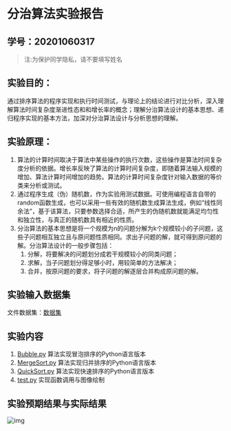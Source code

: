 # 分治算法实验报告

## 学号：20201060317

>注:为保护同学隐私，请不要填写姓名

## 实验目的：
通过排序算法的程序实现和执行时间测试，与理论上的结论进行对比分析，深入理解算法时间复杂度渐进性态和和增长率的概念；理解分治算法设计的基本思想、递归程序实现的基本方法，加深对分治算法设计与分析思想的理解。

## 实验原理：

1. 算法的计算时间取决于算法中某些操作的执行次数，这些操作是算法时间复杂度分析的依据。增长率反映了算法的计算时间复杂度，即随着算法输入规模的增加、算法计算时间增加的趋势。算法的计算时间复杂度针对输入数据的等价类来分析或测试。
2. 通过程序生成（伪）随机数，作为实验用测试数据。可使用编程语言自带的random函数生成，也可以采用一些有效的随机数生成算法生成，例如“线性同余法”，基于该算法，只要参数选择合适，所产生的伪随机数就能满足均匀性和独立性，与真正的随机数具有相近的性质。
3. 分治算法的基本思想是将一个规模为n的问题分解为k个规模较小的子问题，这些子问题相互独立且与原问题性质相同。求出子问题的解，就可得到原问题的解。分治算法设计的一般步骤包括：
   1. 分解，将要解决的问题划分成若干规模较小的同类问题；
   2. 求解，当子问题划分得足够小时，用较简单的方法解决；
   3. 合并，按原问题的要求，将子问题的解逐层合并构成原问题的解。


## 实验输入数据集

文件数据集：[数据集](./lib/data.txt)

## 实验内容

1. [Bubble.py](./lib/Bubble.py) 算法实现冒泡排序的Python语言版本
1. [MergeSort.py](./lib/MergeSort.py) 算法实现归并排序的Python语言版本
1. [QuickSort.py](./lib/QuickSort.py) 算法实现快速排序的Python语言版本
1. [test.py](./lib/test.py) 实现函数调用与图像绘制

## 实验预期结果与实际结果
![img](/lib/img.png)
